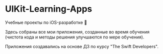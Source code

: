 # UIKit-Learning-Apps

Учебные проекты по iOS-разработке 📱  

Здесь собраны все мои приложения, созданные во время обучения (чистота кода и методы решения улучшаются по мере обучения).  

Приложения создавались на основе ДЗ по курсу "The Swift Developers".
